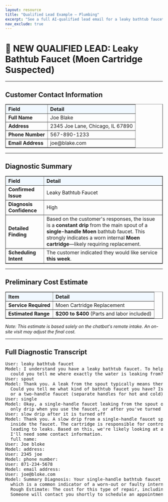 ```yaml
---
layout: resource
title: "Qualified Lead Example – Plumbing"
excerpt: "See a full AI-qualified lead email for a leaky bathtub faucet, including diagnosis, cost estimate, and transcript."
nav_exclude: true
---
```


# 📧 NEW QUALIFIED LEAD: Leaky Bathtub Faucet (Moen Cartridge Suspected)

---

## Customer Contact Information

<table border="1" cellpadding="8" cellspacing="0" style="border-collapse: collapse; width: 100%;">
  <tr style="background-color: #f0f8ff;">
    <th style="text-align: left;">Field</th>
    <th style="text-align: left;">Detail</th>
  </tr>
  <tr><td><strong>Full Name</strong></td><td>Joe Blake</td></tr>
  <tr><td><strong>Address</strong></td><td>2345 Joe Lane, Chicago, IL 67890</td></tr>
  <tr><td><strong>Phone Number</strong></td><td>567-890-1233</td></tr>
  <tr><td><strong>Email Address</strong></td><td>joe@blake.com</td></tr>
</table>

---

## Diagnostic Summary

<table border="1" cellpadding="8" cellspacing="0" style="border-collapse: collapse; width: 100%;">
  <tr style="background-color: #f0f8ff;">
    <th style="text-align: left;">Field</th>
    <th style="text-align: left;">Detail</th>
  </tr>
  <tr><td><strong>Confirmed Issue</strong></td><td>Leaky Bathtub Faucet</td></tr>
  <tr><td><strong>Diagnosis Confidence</strong></td><td>High</td></tr>
  <tr><td><strong>Detailed Finding</strong></td><td>Based on the customer's responses, the issue is a <strong>constant drip</strong> from the main spout of a <strong>single-handle Moen</strong> bathtub faucet. This strongly indicates a worn internal <strong>Moen cartridge</strong>—likely requiring replacement.</td></tr>
  <tr><td><strong>Scheduling Intent</strong></td><td>The customer indicated they would like service <strong>this week</strong>.</td></tr>
</table>

---

## Preliminary Cost Estimate

<table border="1" cellpadding="8" cellspacing="0" style="border-collapse: collapse; width: 100%;">
  <tr style="background-color: #f0f8ff;">
    <th style="text-align: left;">Item</th>
    <th style="text-align: left;">Detail</th>
  </tr>
  <tr><td><strong>Service Required</strong></td><td>Moen Cartridge Replacement</td></tr>
  <tr><td><strong>Estimated Range</strong></td><td><strong>$200 to $400</strong> (Parts and labor included)</td></tr>
</table>

<p><em>Note: This estimate is based solely on the chatbot's remote intake. An on-site visit may adjust the final cost.</em></p>

---

## Full Diagnostic Transcript
<pre>
User: leaky bathtub faucet 
Model: I understand you have a leaky bathtub faucet. To help me understand the problem better, 
  could you tell me where exactly the water is leaking from? Is it dripping from the spout, or is it leaking from the handles? 
User: spout 
Model: Thank you. A leak from the spout typically means there's an issue with the internal components of the faucet. 
  Could you tell me what kind of bathtub faucet you have? Is it a single-handle faucet (one lever to control both hot and cold water) 
  or a two-handle faucet (separate handles for hot and cold)? 
User: single 
Model: Okay, a single-handle faucet leaking from the spout often points to a worn-out cartridge. Is the leak constant, or does it 
  only drip when you use the faucet, or after you've turned it off? Also, is it a slow drip, or more of a steady stream? 
User: slow drip after it is turned off 
Model: Thank you. A slow drip from a single-handle faucet spout after it's turned off is a classic symptom of a worn or faulty cartridge 
  inside the faucet. The cartridge is responsible for controlling the water flow and temperature, and over time, its seals can wear out, 
  leading to leaks. Based on this, we're likely looking at a cartridge replacement. Now, to provide you with a summary diagnosis and estimate, 
  I'll need some contact information. 
  full name: 
User: Joe bloke 
Model: address: 
User: 2345 joe 
Model: phone number: 
User: 871-234-5678 
Model: email address: 
User: joe@bloke.com 
Model: Summary Diagnosis: Your single-handle bathtub faucet is experiencing a slow drip from the spout after being turned off, 
  which is a common indicator of a worn-out or faulty internal cartridge. The repair will likely involve replacing this cartridge.
  Rough Estimate: The cost for this type of repair, including parts and labor, typically ranges from $150 to $350. 
  Someone will contact you shortly to schedule an appointment for a visit to confirm the diagnosis and provide a precise quote. Goodbye.
</pre>
